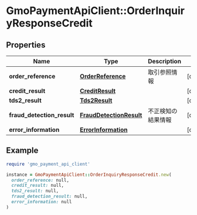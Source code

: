# GmoPaymentApiClient::OrderInquiryResponseCredit

## Properties

| Name | Type | Description | Notes |
| ---- | ---- | ----------- | ----- |
| **order_reference** | [**OrderReference**](OrderReference.md) | 取引参照情報  | [optional] |
| **credit_result** | [**CreditResult**](CreditResult.md) |  | [optional] |
| **tds2_result** | [**Tds2Result**](Tds2Result.md) |  | [optional] |
| **fraud_detection_result** | [**FraudDetectionResult**](FraudDetectionResult.md) | 不正検知の結果情報 | [optional] |
| **error_information** | [**ErrorInformation**](ErrorInformation.md) |  | [optional] |

## Example

```ruby
require 'gmo_payment_api_client'

instance = GmoPaymentApiClient::OrderInquiryResponseCredit.new(
  order_reference: null,
  credit_result: null,
  tds2_result: null,
  fraud_detection_result: null,
  error_information: null
)
```

